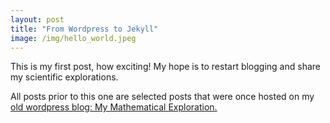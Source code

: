```yaml
---
layout: post
title: "From Wordpress to Jekyll"
image: /img/hello_world.jpeg
---
```


This is my first post, how exciting! My hope is to restart blogging and share my scientific explorations.

All posts prior to this one are selected posts that were once hosted on my [old wordpress blog: My Mathematical Exploration.](https://mathrule.wordpress.com/)

